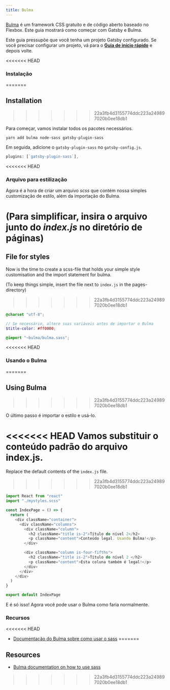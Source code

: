 ```yaml
---
title: Bulma
---
```


[Bulma](https://bulma.io) é um framework CSS gratuito e de código aberto baseado no Flexbox. Este guia mostrará como começar com Gatsby e Bulma.

Este guia pressupõe que você tenha um projeto Gatsby configurado. Se você precisar configurar um projeto, vá para o [**Guia de início rápido**](/docs/quick-start) e depois volte.

<<<<<<< HEAD
### Instalação
=======
## Installation
>>>>>>> 22a3fb4d3155774ddc223a249897020b0ee18db1

Para começar, vamos instalar todos os pacotes necessários.

`yarn add bulma node-sass gatsby-plugin-sass`

Em seguida, adicione o  `gatsby-plugin-sass` no `gatsby-config.js`.

```javascript:title=gatsby-config.js
plugins: [`gatsby-plugin-sass`],
```

<<<<<<< HEAD
### Arquivo para estilização

Agora é a hora de criar um arquivo _scss_ que contém nossa simples customização de estilo, além da importação do Bulma.

(Para simplificar, insira o arquivo junto do _index.js_ no diretório de páginas)
=======
## File for styles

Now is the time to create a scss-file that holds your simple style customisation and the import statement for bulma.

(To keep things simple, insert the file next to `index.js` in the pages-directory)
>>>>>>> 22a3fb4d3155774ddc223a249897020b0ee18db1

```scss:title=mystyles.scss
@charset "utf-8";

// Se necessário, altere suas variáveis ​​antes de importar o Bulma
$title-color: #ff0000;

@import "~bulma/bulma.sass";
```

<<<<<<< HEAD
### Usando o Bulma
=======
## Using Bulma
>>>>>>> 22a3fb4d3155774ddc223a249897020b0ee18db1

O último passo é importar o estilo e usá-lo.

<<<<<<< HEAD
Vamos substituir o conteúdo padrão do arquivo index.js.
=======
Replace the default contents of the `index.js` file.
>>>>>>> 22a3fb4d3155774ddc223a249897020b0ee18db1

```jsx:title=index.js
import React from "react"
import "./mystyles.scss"

const IndexPage = () => {
  return (
    <div className="container">
      <div className="columns">
        <div className="column">
          <h2 className="title is-2">Título do nível 2</h2>
          <p className="content">Conteúdo legal. Usando Bulma!</p>
        </div>

        <div className="column is-four-fifths">
          <h2 className="title is-2">Título do nível 2 </h2>
          <p className="content">Esta coluna também é legal!</p>
        </div>
      </div>
    </div>
  )
}

export default IndexPage
```
E é só isso! Agora você pode usar o Bulma como faria normalmente.

### Recursos

<<<<<<< HEAD
- [Documentação do Bulma sobre como usar o sass](https://bulma.io/documentation/customize/with-node-sass/)
=======
## Resources

- [Bulma documentation on how to use sass](https://bulma.io/documentation/customize/with-node-sass/)
>>>>>>> 22a3fb4d3155774ddc223a249897020b0ee18db1
